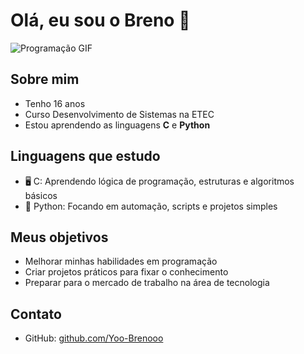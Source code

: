 # Olá, eu sou o Breno 👋

![Programação GIF](https://media.giphy.com/media/13HgwGsXF0aiGY/giphy.gif)

## Sobre mim
- Tenho 16 anos
- Curso Desenvolvimento de Sistemas na ETEC
- Estou aprendendo as linguagens **C** e **Python**

## Linguagens que estudo
- 🖥️ C: Aprendendo lógica de programação, estruturas e algoritmos básicos
- 🐍 Python: Focando em automação, scripts e projetos simples

## Meus objetivos
- Melhorar minhas habilidades em programação
- Criar projetos práticos para fixar o conhecimento
- Preparar para o mercado de trabalho na área de tecnologia

## Contato
- GitHub: [github.com/Yoo-Brenooo](https://github.com/Yoo-Brenooo)  <!-- Yoo-Brenooo-->
